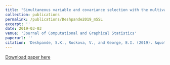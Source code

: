 ```yaml
---
title: "Simultaneous variable and covariance selection with the multivariate spike-and-slab LASSO"
collection: publications
permalink: /publications/Deshpande2019_mSSL
excerpt: ''
date: 2019-03-03
venue: 'Journal of Computational and Graphical Statistics'
paperurl: ''
citation: 'Deshpande, S.K., Rockova, V., and George, E.I. (2019). &quot;Simultaneous variable and covariance selection with the multivariate spike-and-slab LASSO.&quot; <i> Journal of Computational and Graphical Statistics</i>.'
---
```


[Download paper here](http://skdeshpande91.github.io/files/Deshpande2019_mSSL.pdf)

